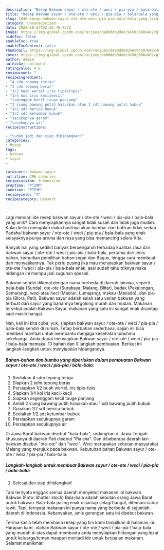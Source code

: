 ```yaml
---
description: "Resep Bakwan sayur / ote-ote / weci / pia-pia / bala-bala yang Lezat Sekali"
title: "Resep Bakwan sayur / ote-ote / weci / pia-pia / bala-bala yang Lezat Sekali"
slug: 1846-resep-bakwan-sayur-ote-ote-weci-pia-pia-bala-bala-yang-lezat-sekali
category: Uncategorized
date: 2022-10-27T02:20:49.727Z
image: https://img-global.cpcdn.com/recipes/da90ddb9da6c9450/680x482cq70/bakwan-sayur-ote-ote-weci-pia-pia-bala-bala-foto-resep-utama.jpg
hideToc: false
enableToc: true
enableTocContent: false
thumbnail: https://img-global.cpcdn.com/recipes/da90ddb9da6c9450/680x482cq70/bakwan-sayur-ote-ote-weci-pia-pia-bala-bala-foto-resep-utama.jpg
cover: https://img-global.cpcdn.com/recipes/da90ddb9da6c9450/680x482cq70/bakwan-sayur-ote-ote-weci-pia-pia-bala-bala-foto-resep-utama.jpg
author: Admin
authorAv: notfound
ratingvalue: 4.6
reviewcount: 7
recipeingredient:
- "4 sdm tepung terigu"
- "2 sdm tepung beras"
- "1/2 buah wortel iris tipistipis"
- "1/4 kol iris kecilkecil"
- "segenggam kecil tauge panjang"
- "2 siung bawang putih haluskan atau 1 sdt bawang putih bubuk"
- "1/2 sdt merica bubuk"
- "1/2 sdt ketumbar bubuk"
- "secukupnya garam"
- "secukupnya air"
recipeinstructions:

- "Sudah jadi dan siap dihidangkan!"
categories:
- Resep
tags:
- bakwan
- sayur
- 

katakunci: bakwan sayur  
nutrition: 296 calories
recipecuisine: Indonesian
preptime: "PT29M"
cooktime: "PT53M"
recipeyield: "4"
recipecategory: Dessert

---
```





Lagi mencari ide resep bakwan sayur / ote-ote / weci / pia-pia / bala-bala yang unik? Cara menyiapkannya sangat tidak susah dan tidak juga mudah. Kalau keliru mengolah maka hasilnya akan hambar dan bahkan tidak sedap. Padahal bakwan sayur / ote-ote / weci / pia-pia / bala-bala yang enak selayaknya punya aroma dan rasa yang bisa memancing selera Kita.





Banyak hal yang sedikit banyak berpengaruh terhadap kualitas rasa dari bakwan sayur / ote-ote / weci / pia-pia / bala-bala, pertama dari jenis bahan, kemudian pemilihan bahan segar dan Bagus, hingga cara membuat dan menyajikannya. Tak perlu pusing jika mau menyiapkan bakwan sayur / ote-ote / weci / pia-pia / bala-bala enak,      asal sudah tahu triknya maka hidangan ini mampu jadi suguhan spesial.














Bakwan sendiri dikenal dengan nama berbeda di daerah lainnya, seperti bala-bala (Sunda), ote-ote (Surabaya, Malang, Blitar), badak (Pekalongan, Semarang), weci atau heci (Madiun, Lumajang), makau (Manado), dan pia-pia (Blora, Pati). Bakwan sayur adalah salah satu varian bakwan yang terbuat dari sayur yang bahannya tergolong murah dan mudah. Makanan tersebut adalah Bakwan Sayur, makanan yang satu ini sangat enak disantap saat masih hangat.






Nah, kali ini kita coba, yuk, siapkan bakwan sayur / ote-ote / weci / pia-pia / bala-bala sendiri di rumah. Tetap berbahan sederhana, sajian ini bisa memberi manfaat untuk membantu menjaga kesehatan tubuhmu sekeluarga. Anda dapat menyiapkan Bakwan sayur / ote-ote / weci / pia-pia / bala-bala memakai 10 bahan dan 0 langkah pembuatan. Berikut ini langkah-langkah untuk menyiapkan hidangannya.

<!--inarticleads1-->

##### Bahan-bahan dan bumbu yang diperlukan dalam pembuatan Bakwan sayur / ote-ote / weci / pia-pia / bala-bala:

1. Sediakan 4 sdm tepung terigu
1. Siapkan 2 sdm tepung beras
1. Persiapkan 1/2 buah wortel, iris tipis-tipis
1. Siapkan 1/4 kol iris kecil-kecil
1. Siapkan segenggam kecil tauge panjang
1. Ambil 2 siung bawang putih haluskan atau 1 sdt bawang putih bubuk
1. Gunakan 1/2 sdt merica bubuk
1. Sediakan 1/2 sdt ketumbar bubuk
1. Persiapkan secukupnya garam
1. Persiapkan secukupnya air


Di Jawa Barat bakwan disebut &#34;bala-bala&#34;, sedangkan di Jawa Tengah khususnya di daerah Pati disebut &#34;Pia-pia&#34;. Dan dibeberapa daerah lain bakwan disebut &#34;ote-ote&#34; dan &#34;weci&#34;. Weci merupakan sebutan masyarakat Malang yang merujuk pada bakwan. Kebutuhan bahan Bakwan sayur / ote-ote / weci / pia-pia / bala-bala. 

<!--inarticleads2-->

##### Langkah-langkah untuk membuat Bakwan sayur / ote-ote / weci / pia-pia / bala-bala:


1. Selesai dan siap dihidangkan!

Tapi ternyata enggak semua daerah menyebut makanan ini bakwan. Bakwan (Foto: Shutter stock) Bala-bala adalah sebutan orang Jawa Barat untuk bakwan. Bala-bala paling enak disantap selagi hangat, ditemani cabai rawit. Tapi, ternyata makanan ini punya nama yang berbeda di sejumlah daerah di Indonesia. Kebanyakan, jenis gorengan satu ini disebut bakwan. 

Terima kasih telah membaca resep yang tim kami tampilkan di halaman ini. Harapan kami, olahan Bakwan sayur / ote-ote / weci / pia-pia / bala-bala yang mudah di atas dapat membantu anda menyiapkan hidangan yang lezat untuk keluarga/teman maupun menjadi ide untuk berjualan makanan. Selamat menikmati
